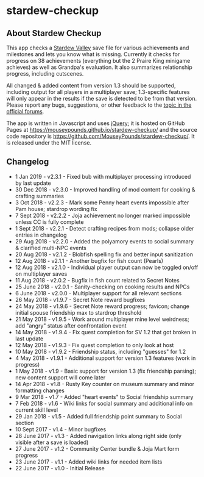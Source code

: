 # stardew-checkup

## About Stardew Checkup

This app checks a [Stardew Valley](http://stardewvalley.net/) save file for various achievements and milestones and lets you know what is missing. Currently it checks for progress on 38 achievements (everything but the 2 Praire King minigame achieves) as well as Grandpa's evaluation. It also summarizes relationship progress, including cutscenes.

All changed & added content from version 1.3 should be supported, including output for all players in a multiplayer save; 1.3-specific features will only appear in the results if the save is detected to be from that version. Please report any bugs, suggestions, or other feedback to the [topic in the official forums](https://community.playstarbound.com/threads/webapp-stardew-checkup-achievement-completion-progress.141706/).

The app is written in Javascript and uses [jQuery](https://jquery.com/); it is hosted on GitHub Pages at https://mouseypounds.github.io/stardew-checkup/ and the source code repository is https://github.com/MouseyPounds/stardew-checkup/. It is released under the MIT license.

## Changelog

*  1 Jan  2019 - v2.3.1 - Fixed bub with multiplayer processing introduced by last update
* 30 Dec  2018 - v2.3.0 - Improved handling of mod content for cooking & crafting summaries
*  3 Oct  2018 - v2.2.3 - Mark some Penny heart events impossible after Pam house; stardrop wording fix
*  7 Sept 2018 - v2.2.2 - Joja achievement no longer marked impossible unless CC is fully complete
*  1 Sept 2018 - v2.2.1 - Detect crafting recipes from mods; collapse older entries in changelog
* 29 Aug  2018 - v2.2.0 - Added the polyamory events to social summary & clarified multi-NPC events
* 20 Aug  2018 - v2.1.2 - Blobfish spelling fix and better input sanitization
* 12 Aug  2018 - v2.1.1 - Another bugfix for fish count (Pearls)
* 12 Aug  2018 - v2.1.0 - Individual player output can now be toggled on/off on multiplayer saves
* 11 Aug  2018 - v2.0.2 - Bugfix in fish count related to Secret Notes
* 25 June 2018 - v2.0.1 - Sanity-checking on cooking results and NPCs
*  6 June 2018 - v2.0.0 - Multiplayer support for all relevant sections
* 26 May  2018 - v1.9.7 - Secret Note reward bugfixes
* 24 May  2018 - v1.9.6 - Secret Note reward progress; favicon; change initial spouse friendship max to stardrop threshold
* 21 May  2018 - v1.9.5 - Work around multiplayer mine level weirdness; add "angry" status after confrontation event
* 14 May  2018 - v1.9.4 - Fix quest completion for SV 1.2 that got broken in last update
* 12 May  2018 - v1.9.3 - Fix quest completion to only look at host
* 10 May  2018 - v1.9.2 - Friendship status, including "guesses" for 1.2
*  4 May  2018 - v1.9.1 - Additional support for version 1.3 features (work in progress)
*  1 May  2018 - v1.9 - Basic support for version 1.3 (fix friendship parsing); new content support will come later
* 14 Apr  2018 - v1.8 - Rusty Key counter on museum summary and minor formatting changes
*  9 Mar  2018 - v1.7 - Added "heart events" to Social friendship summary
*  7 Feb  2018 - v1.6 - Wiki links for social summary and additional info on current skill level
* 29 Jan  2018 - v1.5 - Added full friendship point summary to Social section
* 10 Sept 2017 - v1.4 - Minor bugfixes
* 28 June 2017 - v1.3 - Added navigation links along right side (only visible after a save is loaded)
* 27 June 2017 - v1.2 - Community Center bundle & Joja Mart form progress
* 23 June 2017 - v1.1 - Added wiki links for needed item lists
* 22 June 2017 - v1.0 - Initial Release